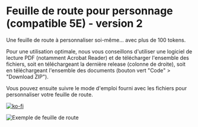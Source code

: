 # Feuille de route pour personnage (compatible 5E) - version 2

Une feuille de route à personnaliser soi-même... avec plus de 100 tokens.

Pour une utilisation optimale, nous vous conseillons d'utiliser une logiciel de lecture PDF (notamment Acrobat Reader) et de télécharger l'ensemble des fichiers, soit en téléchargeant la dernière release (colonne de droite), soit en téléchargeant l'ensemble des documents (bouton vert "Code" > "Download ZIP").

Vous pouvez ensuite suivre le mode d'emploi fourni avec les fichiers pour personnaliser votre feuille de route.

[![ko-fi](https://ko-fi.com/img/githubbutton_sm.svg)](https://ko-fi.com/X8X047X1L)

![Exemple de feuille de route](https://cdn.discordapp.com/attachments/809082820474568754/840472926913691658/feuille_route_mochup.jpg)
